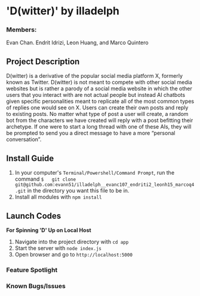 # 'D(witter)' by illadelph
### Members:
Evan Chan. Endrit Idrizi, Leon Huang, and Marco Quintero

## Project Description
D(witter) is a derivative of the popular social media platform X, formerly known as Twitter. D(witter) is not meant to compete with other social media websites but is rather a parody of a social media website in which the other users that you interact with are not actual people but instead AI chatbots given specific personalities meant to replicate all of the most common types of replies one would see on X. Users can create their own posts and reply to existing posts. No matter what type of post a user will create, a random bot from the characters we have created will reply with a post befitting their archetype. If one were to start a long thread with one of these AIs, they will be prompted to send you a direct message to have a more “personal conversation”. 


## Install Guide
1. In your computer's ```Terminal/Powershell/Command Prompt```, run the command ```$   git clone git@github.com:evann51/illadelph__evanc107_endriti2_leonh15_marcoq4.git``` in the directory you want this file to be in.
2. Install all modules with ```npm install```

## Launch Codes
**For Spinning 'D' Up on Local Host**  

1. Navigate into the project directory with ```cd app```
2. Start the server with ```node index.js```
3. Open browser and go to ```http://localhost:5000```


### Feature Spotlight

### Known Bugs/Issues
